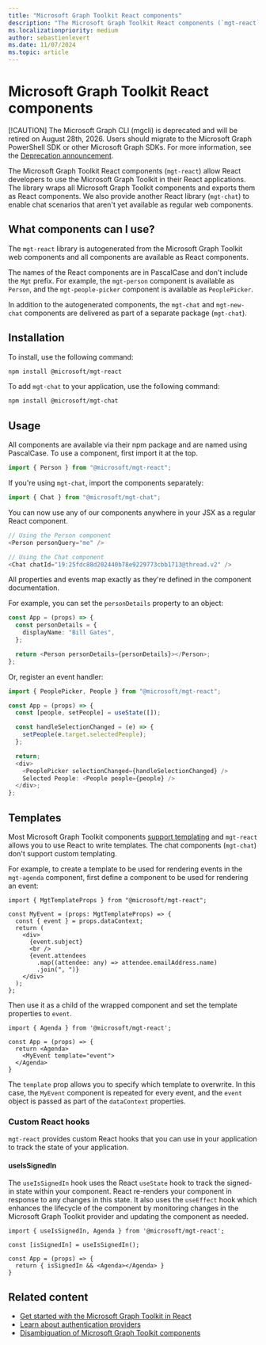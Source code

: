 ```yaml
---
title: "Microsoft Graph Toolkit React components"
description: "The Microsoft Graph Toolkit React components (`mgt-react`) allow React developers to use the Microsoft Graph Toolkit in their React applications."
ms.localizationpriority: medium
author: sebastienlevert
ms.date: 11/07/2024
ms.topic: article
---
```


# Microsoft Graph Toolkit React components

[!CAUTION]
The Microsoft Graph CLI (mgcli) is deprecated and will be retired on August 28th, 2026. Users should migrate to the Microsoft Graph PowerShell SDK or other Microsoft Graph SDKs. For more information, see the [Deprecation announcement](https://devblogs.microsoft.com/microsoft365dev/microsoft-graph-cli-retirement/).

The Microsoft Graph Toolkit React components (`mgt-react`) allow React developers to use the Microsoft Graph Toolkit in their React applications. The library wraps all Microsoft Graph Toolkit components and exports them as React components. We also provide another React library (`mgt-chat`) to enable chat scenarios that aren't yet available as regular web components.

## What components can I use?

The `mgt-react` library is autogenerated from the Microsoft Graph Toolkit web components and all components are available as React components.

The names of the React components are in PascalCase and don't include the `Mgt` prefix. For example, the `mgt-person` component is available as `Person`, and the `mgt-people-picker` component is available as `PeoplePicker`.

In addition to the autogenerated components, the `mgt-chat` and `mgt-new-chat` components are delivered as part of a separate package (`mgt-chat`).

## Installation

To install, use the following command:

```bash
npm install @microsoft/mgt-react
```

To add `mgt-chat` to your application, use the following command:

```bash
npm install @microsoft/mgt-chat
```

## Usage

All components are available via their npm package and are named using PascalCase. To use a component, first import it at the top.

```ts
import { Person } from "@microsoft/mgt-react";
```

If you're using `mgt-chat`, import the components separately:

```ts
import { Chat } from "@microsoft/mgt-chat";
```

You can now use any of our components anywhere in your JSX as a regular React component.

```ts
// Using the Person component
<Person personQuery="me" />

// Using the Chat component
<Chat chatId="19:25fdc88d202440b78e9229773cbb1713@thread.v2" />
```

All properties and events map exactly as they're defined in the component documentation.

For example, you can set the `personDetails` property to an object:

```ts
const App = (props) => {
  const personDetails = {
    displayName: "Bill Gates",
  };

  return <Person personDetails={personDetails}></Person>;
};
```

Or, register an event handler:

```ts
import { PeoplePicker, People } from "@microsoft/mgt-react";

const App = (props) => {
  const [people, setPeople] = useState([]);

  const handleSelectionChanged = (e) => {
    setPeople(e.target.selectedPeople);
  };

  return;
  <div>
    <PeoplePicker selectionChanged={handleSelectionChanged} />
    Selected People: <People people={people} />
  </div>;
};
```

## Templates

Most Microsoft Graph Toolkit components [support templating](../customize-components/templates.md) and `mgt-react` allows you to use React to write templates. The chat components (`mgt-chat`) don't support custom templating.

For example, to create a template to be used for rendering events in the `mgt-agenda` component, first define a component to be used for rendering an event:

```tsx
import { MgtTemplateProps } from "@microsoft/mgt-react";

const MyEvent = (props: MgtTemplateProps) => {
  const { event } = props.dataContext;
  return (
    <div>
      {event.subject}
      <br />
      {event.attendees
        .map((attendee: any) => attendee.emailAddress.name)
        .join(", ")}
    </div>
  );
};
```

Then use it as a child of the wrapped component and set the template properties to `event`.

```tsx
import { Agenda } from '@microsoft/mgt-react';

const App = (props) => {
  return <Agenda>
    <MyEvent template="event">
  </Agenda>
}
```

The `template` prop allows you to specify which template to overwrite. In this case, the `MyEvent` component is repeated for every event, and the `event` object is passed as part of the `dataContext` properties.

### Custom React hooks

`mgt-react` provides custom React hooks that you can use in your application to track the state of your application.

#### useIsSignedIn

The `useIsSignedIn` hook uses the React `useState` hook to track the signed-in state within your component. React re-renders your component in response to any changes in this state. It also uses the `useEffect` hook which enhances the lifecycle of the component by monitoring changes in the Microsoft Graph Toolkit provider and updating the component as needed.

```tsx
import { useIsSignedIn, Agenda } from '@microsoft/mgt-react';

const [isSignedIn] = useIsSignedIn();

const App = (props) => {
  return { isSignedIn && <Agenda></Agenda> }
}
```

## Related content

- [Get started with the Microsoft Graph Toolkit in React](./use-toolkit-with-react.md)
- [Learn about authentication providers](../providers/providers.md)
- [Disambiguation of Microsoft Graph Toolkit components](../customize-components/disambiguation.md)
